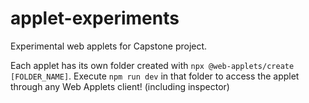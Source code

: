 # applet-experiments
Experimental web applets for Capstone project.

Each applet has its own folder created with `npx @web-applets/create [FOLDER_NAME]`. Execute `npm run dev` in that folder to access the applet through any Web Applets client! (including inspector)